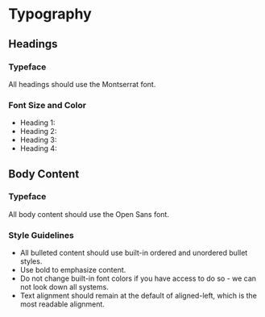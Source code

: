# Typography

## Headings
### Typeface
All headings should use the Montserrat font.

### Font Size and Color

- Heading 1: 
- Heading 2:
- Heading 3:
- Heading 4:

## Body Content 
### Typeface
All body content should use the Open Sans font.

### Style Guidelines
- All bulleted content should use built-in ordered and unordered bullet styles.
- Use bold to emphasize content.
- Do not change built-in font colors if you have access to do so - we can not look down all systems. 
- Text alignment should remain at the default of aligned-left, which is the most readable alignment. 
